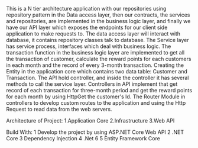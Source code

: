 
This is a N tier architecture application with our repositories using repository pattern in the Data access layer, then our contracts, the services and repositories, are implemented in the business logic layer, and finally we have our API layer which exposes the endpoints for our client side application to make requests to. 
The data access layer will interact with database, it contains repository classes talk to database.
The Service layer has service process, interfaces which deal with business logic.
The transaction function in the business logic layer are implemented to get all the transaction of customer, calculate the reward points for each customers in each month and the record of every 3-month transaction.
Creating the Entity in the application core which contains two data table: Customer and Transaction.
The API hold controller, and inside the controller it has several methods to call the service layer. 
Controllers in API implement that get record of each transaction for three-month period and get the reward points for each month by using HttpGet the customer's Id. 
The Router Module in controllers to develop custom routes to the application and using the Http Request to read data from the web servers.

Architecture of Project:
1.Application Core
2.Infrastructure
3.Web API

Build With:
1 Develop the project by using ASP.NET Core Web API
2 .NET Core
3 Dependency Injection
4 .Net 6
5 Entity Framework Core

